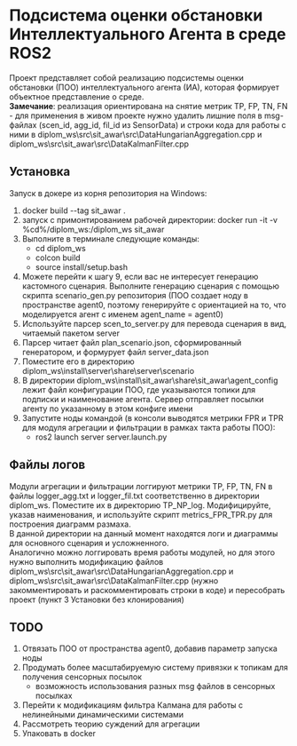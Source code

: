 # Подсистема оценки обстановки Интеллектуального Агента в среде ROS2

Проект представляет собой реализацию подсистемы оценки обстановки (ПОО) интеллектуального агента (ИА), которая формирует объектное представление о среде.  
**Замечание**: реализация ориентирована на снятие метрик TP, FP, TN, FN - для применения в живом проекте нужно удалить лишние поля в msg-файлах (scen_id, agg_id, fil_id из SensorData) и строки кода для работы с ними в diplom_ws\src\sit_awar\src\DataHungarianAggregation.cpp и diplom_ws\src\sit_awar\src\DataKalmanFilter.cpp

## Установка

Запуск в докере из корня репозитория на Windows:
1. docker build --tag sit_awar .
2. запуск с примонтированием рабочей директории: docker run -it -v %cd%/diplom_ws:/diplom_ws sit_awar
3. Выполните в терминале следующие команды:
     - cd diplom_ws
     - colcon build
     - source install/setup.bash
4. Можете перейти к шагу 9, если вас не интересует генерацию кастомного сценария. Выполните генерацию сценария с помощью скрипта scenario_gen.py репозитория (ПОО создает ноду в пространстве agent0, поэтому генерируйте с ориентацией на то, что моделируется агент с именем agent_name = agent0)
5. Используйте парсер scen_to_server.py для перевода сценария в вид, читаемый пакетом server
6. Парсер читает файл plan_scenario.json, сформированный генератором, и формурует файл server_data.json
7. Поместите его в директорию diplom_ws\install\server\share\server\scenario
8. В директории diplom_ws\install\sit_awar\share\sit_awar\agent_config лежит файл конфигурации ПОО, где указываются топики для подписки и наименование агента. Сервер отправляет посылки агенту по указанному в этом конфиге имени
9. Запустите ноды командой (в консоли выводятся метрики FPR и TPR для модуля агрегации и фильтрации в рамках такта работы ПОО):
      - ros2 launch server server.launch.py

## Файлы логов

Модули агрегации и фильтрации логгируют метрики TP, FP, TN, FN в файлы logger_agg.txt и logger_fil.txt соответственно в директории diplom_ws. Поместите их в директорию TP_NP_log. Модифицируйте, указав наименования, и используйте скрипт metrics_FPR_TPR.py для построения диаграмм размаха.  
В данной директории на данный момент находятся логи и диаграммы для основного сценария и усложненного.  
Аналогично можно логгировать время работы модулей, но для этого нужно выполнить модификацию файлов diplom_ws\src\sit_awar\src\DataHungarianAggregation.cpp и diplom_ws\src\sit_awar\src\DataKalmanFilter.cpp (нужно закомментировать и раскомментировать строки в коде) и пересобрать проект (пункт 3 Установки без клонирования) 

## TODO
1. Отвязать ПОО от пространства agent0, добавив параметр запуска ноды
2. Продумать более масштабируемую систему привязки к топикам для получения сенсорных посылок
     - возможность использования разных msg файлов в сенсорных посылках
3. Перейти к модификациям фильтра Калмана для работы с нелинейными динамическими системами
4. Рассмотреть теорию суждений для агрегации
5. Упаковать в docker
